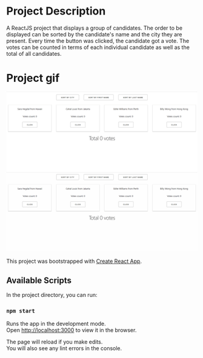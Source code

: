 # Project Description

A ReactJS project that displays a group of candidates. The order to be displayed can be sorted by the candidate's name and the city they are present. Every time the button was clicked, the candidate got a vote. The votes can be counted in terms of each individual candidate as well as the total of all candidates.

# Project gif

<img src="./docs/record-sort.gif">

<img src="./docs/record.gif">

This project was bootstrapped with [Create React App](https://github.com/facebook/create-react-app).

## Available Scripts

In the project directory, you can run:

### `npm start`

Runs the app in the development mode.<br>
Open [http://localhost:3000](http://localhost:3000) to view it in the browser.

The page will reload if you make edits.<br>
You will also see any lint errors in the console.
